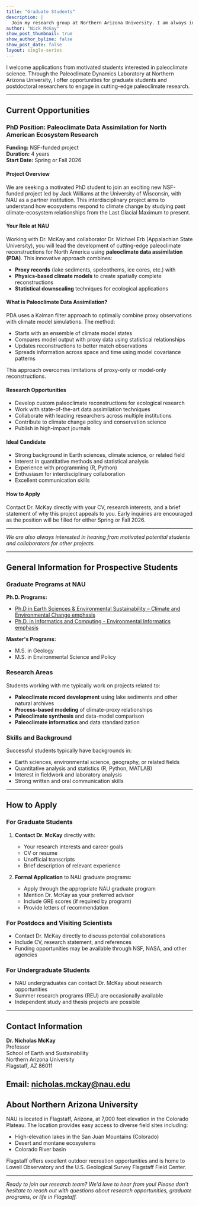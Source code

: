 ```yaml
---
title: "Graduate Students"
description: |
  Join my research group at Northern Arizona University. I am always interested in hearing from motivated students interested in paleoclimate science.
author: "Nick McKay"
show_post_thumbnail: true
show_author_byline: false
show_post_date: false
layout: single-series
---
```


I welcome applications from motivated students interested in paleoclimate science. Through the Paleoclimate Dynamics Laboratory at Northern Arizona University, I offer opportunities for graduate students and postdoctoral researchers to engage in cutting-edge paleoclimate research.

---

## Current Opportunities

### PhD Position: Paleoclimate Data Assimilation for North American Ecosystem Research

**Funding:** NSF-funded project  
**Duration:** 4 years  
**Start Date:** Spring or Fall 2026

#### Project Overview

We are seeking a motivated PhD student to join an exciting new NSF-funded project led by Jack Williams at the University of Wisconsin, with NAU as a partner institution. This interdisciplinary project aims to understand how ecosystems respond to climate change by studying past climate-ecosystem relationships from the Last Glacial Maximum to present.

#### Your Role at NAU

Working with Dr. McKay and collaborator Dr. Michael Erb (Appalachian State University), you will lead the development of cutting-edge paleoclimate reconstructions for North America using **paleoclimate data assimilation (PDA)**. This innovative approach combines:

- **Proxy records** (lake sediments, speleothems, ice cores, etc.) with
- **Physics-based climate models** to create spatially complete reconstructions
- **Statistical downscaling** techniques for ecological applications

#### What is Paleoclimate Data Assimilation?

PDA uses a Kalman filter approach to optimally combine proxy observations with climate model simulations. The method:

- Starts with an ensemble of climate model states
- Compares model output with proxy data using statistical relationships
- Updates reconstructions to better match observations
- Spreads information across space and time using model covariance patterns

This approach overcomes limitations of proxy-only or model-only reconstructions.

#### Research Opportunities

- Develop custom paleoclimate reconstructions for ecological research
- Work with state-of-the-art data assimilation techniques
- Collaborate with leading researchers across multiple institutions
- Contribute to climate change policy and conservation science
- Publish in high-impact journals

#### Ideal Candidate

- Strong background in Earth sciences, climate science, or related field
- Interest in quantitative methods and statistical analysis
- Experience with programming (R, Python)
- Enthusiasm for interdisciplinary collaboration
- Excellent communication skills

#### How to Apply

Contact Dr. McKay directly with your CV, research interests, and a brief statement of why this project appeals to you. Early inquiries are encouraged as the position will be filled for  either Spring or Fall 2026.

---

*We are also always interested in hearing from motivated potential students and collaborators for other projects.*

---

## General Information for Prospective Students

### Graduate Programs at NAU

**Ph.D. Programs:**
- [Ph.D in Earth Sciences & Environmental Sustainability – Climate and Environmental Change emphasis](https://nau.edu/ses/phd-program-in-earth-sciences-environmental-sustainability/)
- [Ph.D. in Informatics and Computing - Environmental Informatics emphasis](https://nau.edu/siccs/academics/phd-inf/)

**Master's Programs:**
- M.S. in Geology
- M.S. in Environmental Science and Policy

### Research Areas

Students working with me typically work on projects related to:

- **Paleoclimate record development** using lake sediments and other natural archives
- **Process-based modeling** of climate-proxy relationships
- **Paleoclimate synthesis** and data-model comparison
- **Paleoclimate informatics** and data standardization

### Skills and Background

Successful students typically have backgrounds in:
- Earth sciences, environmental science, geography, or related fields
- Quantitative analysis and statistics (R, Python, MATLAB)
- Interest in fieldwork and laboratory analysis
- Strong written and oral communication skills

---

## How to Apply

### For Graduate Students

1. **Contact Dr. McKay** directly with:
   - Your research interests and career goals
   - CV or resume
   - Unofficial transcripts
   - Brief description of relevant experience

2. **Formal Application** to NAU graduate programs:
   - Apply through the appropriate NAU graduate program
   - Mention Dr. McKay as your preferred advisor
   - Include GRE scores (if required by program)
   - Provide letters of recommendation

### For Postdocs and Visiting Scientists

- Contact Dr. McKay directly to discuss potential collaborations
- Include CV, research statement, and references
- Funding opportunities may be available through NSF, NASA, and other agencies

### For Undergraduate Students

- NAU undergraduates can contact Dr. McKay about research opportunities
- Summer research programs (REU) are occasionally available
- Independent study and thesis projects are possible

---

## Contact Information

**Dr. Nicholas McKay**  
Professor  
School of Earth and Sustainability  
Northern Arizona University  
Flagstaff, AZ 86011

**Email:** [nicholas.mckay@nau.edu](mailto:nicholas.mckay@nau.edu)  
---

## About Northern Arizona University

NAU is located in Flagstaff, Arizona, at 7,000 feet elevation in the Colorado Plateau. The location provides easy access to diverse field sites including:

- High-elevation lakes in the San Juan Mountains (Colorado)
- Desert and montane ecosystems
- Colorado River basin

Flagstaff offers excellent outdoor recreation opportunities and is home to Lowell Observatory and the U.S. Geological Survey Flagstaff Field Center.

---

*Ready to join our research team? We'd love to hear from you! Please don't hesitate to reach out with questions about research opportunities, graduate programs, or life in Flagstaff.*
